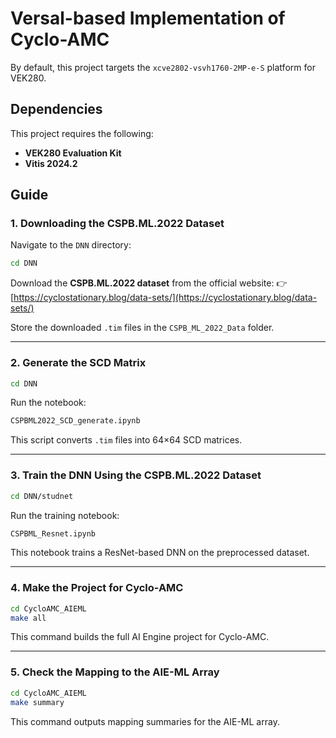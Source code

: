 # Versal-based Implementation of Cyclo-AMC

By default, this project targets the `xcve2802-vsvh1760-2MP-e-S` platform for VEK280.

## Dependencies

This project requires the following:

- **VEK280 Evaluation Kit**
- **Vitis 2024.2**

## Guide

### 1. Downloading the CSPB.ML.2022 Dataset

Navigate to the `DNN` directory:

```bash
cd DNN
````

Download the **CSPB.ML.2022 dataset** from the official website:
👉 [https://cyclostationary.blog/data-sets/](https://cyclostationary.blog/data-sets/)

Store the downloaded `.tim` files in the `CSPB_ML_2022_Data` folder.

---

### 2. Generate the SCD Matrix

```bash
cd DNN
```

Run the notebook:

```bash
CSPBML2022_SCD_generate.ipynb
```

This script converts `.tim` files into 64×64 SCD matrices.

---

### 3. Train the DNN Using the CSPB.ML.2022 Dataset

```bash
cd DNN/studnet
```

Run the training notebook:

```bash
CSPBML_Resnet.ipynb
```

This notebook trains a ResNet-based DNN on the preprocessed dataset.

---

### 4. Make the Project for Cyclo-AMC

```bash
cd CycloAMC_AIEML
make all
```

This command builds the full AI Engine project for Cyclo-AMC.

---

### 5. Check the Mapping to the AIE-ML Array

```bash
cd CycloAMC_AIEML
make summary
```

This command outputs mapping summaries for the AIE-ML array.

```
